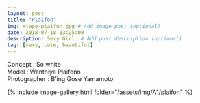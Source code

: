 ```yaml
---
layout: post
title: "Plaifon"
img: xtapo-plaifon.jpg # Add image post (optional)
date: 2018-07-18 13:25:00
description: Sexy Girl. # Add post description (optional)
tag: [sexy, cute, beautiful]
---
```

Concept : So white  
Model : Wanthiya Plaifonn  
Photographer : B’ing Gose Yamamoto              

{% include image-gallery.html folder="/assets/img/A1/plaifon" %}
